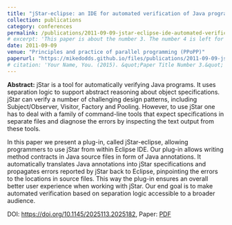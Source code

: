 ```yaml
---
title: "jStar-eclipse: an IDE for automated verification of Java programs"
collection: publications
category: conferences
permalink: /publications/2011-09-09-jstar-eclipse-ide-automated-verification
# excerpt: 'This paper is about the number 3. The number 4 is left for future work.'
date: 2011-09-09
venue: "Principles and practice of parallel programming (PPoPP)"
paperurl: "https://mikedodds.github.io/files/publications/2011-09-09-jstar-eclipse-ide-automated-verification.pdf"
# citation: 'Your Name, You. (2015). &quot;Paper Title Number 3.&quot; <i>Journal 1</i>. 1(3).'
---
```


**Abstract:** jStar is a tool for automatically verifying Java programs. It uses separation logic to support abstract reasoning about object specifications. jStar can verify a number of challenging design patterns, including Subject/Observer, Visitor, Factory and Pooling. However, to use jStar one has to deal with a family of command-line tools that expect specifications in separate files and diagnose the errors by inspecting the text output from these tools.

In this paper we present a plug-in, called jStar-eclipse, allowing programmers to use jStar from within Eclipse IDE. Our plug-in allows writing method contracts in Java source files in form of Java annotations. It automatically translates Java annotations into jStar specifications and propagates errors reported by jStar back to Eclipse, pinpointing the errors to the locations in source files. This way the plug-in ensures an overall better user experience when working with jStar. Our end goal is to make automated verification based on separation logic accessible to a broader audience.

DOI: <https://doi.org/10.1145/2025113.2025182>, Paper: [PDF](https://mikedodds.github.io/files/publications/2011-09-09-jstar-eclipse-ide-automated-verification.pdf)